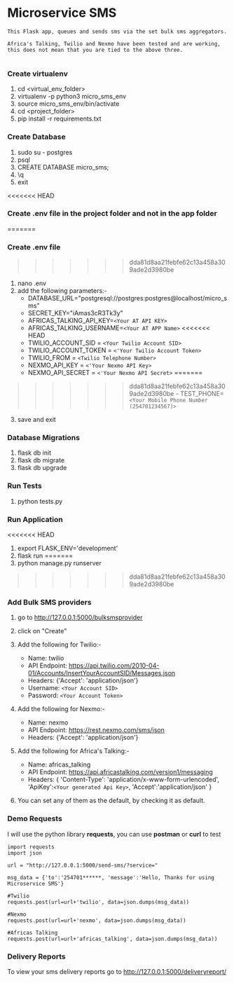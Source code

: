 # Microservice SMS 

```
This Flask app, queues and sends sms via the set bulk sms aggregators.

Africa's Talking, Twilio and Nexmo have been tested and are working,
this does not mean that you are tied to the above three.


```

### Create virtualenv
1. cd <virtual_env_folder>
2. virtualenv -p python3 micro_sms_env
3. source micro_sms_env/bin/activate
4. cd <project_folder>
5. pip install -r requirements.txt

### Create Database
1. sudo su - postgres
2. psql
3. CREATE DATABASE micro_sms;
4. \q
5. exit

<<<<<<< HEAD
### Create .env file in the project folder and not in the app folder
=======
### Create .env file
>>>>>>> dda81d8aa21febfe62c13a458a309ade2d3980be
1. nano .env
2. add the following parameters:-
    - DATABASE_URL="postgresql://postgres:postgres@localhost/micro_sms"
    - SECRET_KEY="iAmas3cR3Tk3y"
    - AFRICAS_TALKING_API_KEY=`<Your AT API KEY>`
    - AFRICAS_TALKING_USERNAME=`<Your AT APP Name>`
<<<<<<< HEAD
    - TWILIO_ACCOUNT_SID = `<Your Twilio Account SID>`
    - TWILIO_ACCOUNT_TOKEN = `<'Your Twilio Account Token>`
    - TWILIO_FROM = `<Twilio Telephone Number>`
    - NEXMO_API_KEY = `<'Your Nexmo API Key>`
    - NEXMO_API_SECRET = `<'Your Nexmo API Secret>`
=======
>>>>>>> dda81d8aa21febfe62c13a458a309ade2d3980be
    - TEST_PHONE=`<Your Mobile Phone Number (254701234567)>`
3. save and exit

### Database Migrations
1. flask db init
2. flask db migrate
3. flask db upgrade

### Run Tests
1. python tests.py

### Run Application
<<<<<<< HEAD
1. export FLASK_ENV='development'
2. flask run
=======
1. python manage.py runserver
>>>>>>> dda81d8aa21febfe62c13a458a309ade2d3980be

### Add Bulk SMS providers
1. go to http://127.0.0.1:5000/bulksmsprovider
2. click on "Create"
3. Add the following for Twilio:-
    - Name: twilio
    - API Endpoint: https://api.twilio.com/2010-04-01/Accounts/InsertYourAccountSID/Messages.json
    - Headers: {'Accept': 'application/json'}
    - Username: `<Your Account SID>`
    - Password: `<Your Account Token>`

4. Add the following for Nexmo:-
    - Name: nexmo
    - API Endpoint: https://rest.nexmo.com/sms/json
    - Headers: {'Accept': 'application/json'}

5. Add the following for Africa's Talking:-
    - Name: africas_talking
    - API Endpoint: https://api.africastalking.com/version1/messaging
    - Headers: {
                'Content-Type': 'application/x-www-form-urlencoded',
                'ApiKey':`<Your generated Api Key>`,
                'Accept':'application/json'
                }

6. You can set any of them as the default, by checking it as default.

### Demo Requests

I will use the python library **requests**, you can use **postman** or **curl** to test

```
import requests
import json

url = "http://127.0.0.1:5000/send-sms/?service="

msg_data = {'to':'254701******, 'message':'Hello, Thanks for using Microservice SMS'}

#Twilio
requests.post(url=url+'twilio', data=json.dumps(msg_data))

#Nexmo
requests.post(url=url+'nexmo', data=json.dumps(msg_data))

#Africas Talking
requests.post(url=url+'africas_talking', data=json.dumps(msg_data))

```

### Delivery Reports
To view your sms delivery reports go to http://127.0.0.1:5000/deliveryreport/
